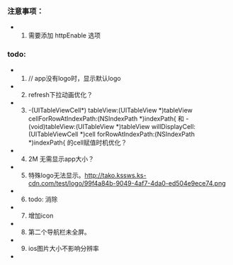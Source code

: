 ### 注意事项：

- 1. 需要添加 httpEnable 选项


### todo:

- 1.  // app没有logo时，显示默认logo
- 2. refresh下拉动画优化？
- 3. -(UITableViewCell*) tableView:(UITableView *)tableView cellForRowAtIndexPath:(NSIndexPath *)indexPath{
和 - (void)tableView:(UITableView *)tableView willDisplayCell:(UITableViewCell *)cell forRowAtIndexPath:(NSIndexPath *)indexPath{
的cell赋值时机优化？
- 4. 2M 无需显示app大小？
- 5. 特殊logo无法显示。http://tako.kssws.ks-cdn.com/test/logo/99f4a84b-9049-4af7-4da0-ed504e9ece74.png
- 6. todo: 消除
- 7. 增加icon
- 8. 第二个导航栏未全屏。
- 9. ios图片大小不影响分辨率
- 






 

